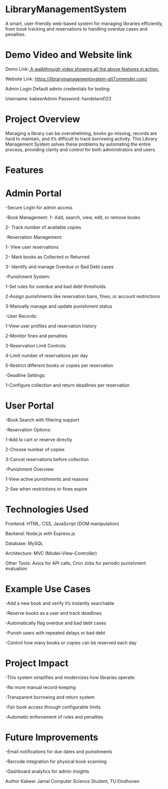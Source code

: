 # LibraryManagementSystem

A smart, user-friendly web-based system for managing libraries efficiently, from book tracking and reservations to handling overdue cases and penalties.

# Demo Video and Website link
Demo Link:[ A walkthrough video showing all the above features in action.](https://youtu.be/LFycbZYArR8)

Website Link: https://librarymanagementsystem-qjt7.onrender.com/

Admin Login
Default admin credentials for testing:

Username: kabeerAdmin
Password: handstand123

# Project Overview
Managing a library can be overwhelming, books go missing, records are hard to maintain, and it’s difficult to track borrowing activity. This Library Management System solves these problems by automating the entire process, providing clarity and control for both administrators and users.

# Features
# Admin Portal
-Secure Login for admin access

-Book Management:
1- Add, search, view, edit, or remove books

2- Track number of available copies

-Reservation Management:

1- View user reservations

2- Mark books as Collected or Returned

3- Identify and manage Overdue or Bad Debt cases

-Punishment System:

1-Set rules for overdue and bad debt thresholds

2-Assign punishments like reservation bans, fines, or account restrictions

3-Manually manage and update punishment status

-User Records:

1-View user profiles and reservation history

2-Monitor fines and penalties

3-Reservation Limit Controls:

4-Limit number of reservations per day

5-Restrict different books or copies per reservation

-Deadline Settings:

1-Configure collection and return deadlines per reservation

# User Portal
-Book Search with filtering support

-Reservation Options:

1-Add to cart or reserve directly

2-Choose number of copies

3-Cancel reservations before collection

-Punishment Overview:

1-View active punishments and reasons

2-See when restrictions or fines expire

# Technologies Used
Frontend: HTML, CSS, JavaScript (DOM manipulation)

Backend: Node.js with Express.js

Database: MySQL

Architecture: MVC (Model–View–Controller)

Other Tools: Axios for API calls, Cron Jobs for periodic punishment evaluation

# Example Use Cases
-Add a new book and verify it’s instantly searchable

-Reserve books as a user and track deadlines

-Automatically flag overdue and bad debt cases

-Punish users with repeated delays or bad debt

-Control how many books or copies can be reserved each day

# Project Impact
-This system simplifies and modernizes how libraries operate:

-No more manual record-keeping

-Transparent borrowing and return system

-Fair book access through configurable limits

-Automatic enforcement of rules and penalties



# Future Improvements
-Email notifications for due dates and punishments

-Barcode integration for physical book scanning

-Dashboard analytics for admin insights

 Author
Kabeer Jamal
Computer Science Student, TU Eindhoven
